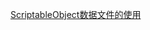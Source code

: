 [ScriptableObject数据文件的使用](file:///D:/Obsidian%20Unity/Unity/Unity%E5%9B%9B%E9%83%A8%E6%9B%B2/Assets/Scripts/Unity%E8%BF%9B%E9%98%B6/ScriptableObject/Lesson2_ScriptableObject%20%E6%95%B0%E6%8D%AE%E6%96%87%E4%BB%B6%E7%9A%84%E4%BD%BF%E7%94%A8/Lesson2.cs)